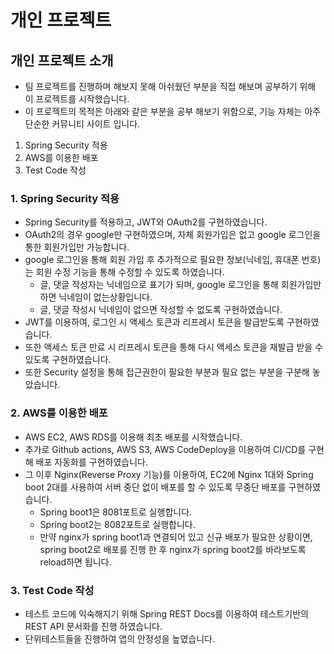 # 개인 프로젝트
## 개인 프로젝트 소개
* 팀 프로젝트를 진행하며 해보지 못해 아쉬웠던 부분을 직접 해보며 공부하기 위해 이 프로젝트를 시작했습니다.
* 이 프로젝트의 목적은 아래와 같은 부분을 공부 해보기 위함으로, 기능 자체는 아주 단순한 커뮤니티 사이트 입니다.
1. Spring Security 적용
2. AWS를 이용한 배포
3. Test Code 작성

### 1. Spring Security 적용
* Spring Security를 적용하고, JWT와 OAuth2를 구현하였습니다.
* OAuth2의 경우 google만 구현하였으며, 자체 회원가입은 없고 google 로그인을 통한 회원가입만 가능합니다.
* google 로그인을 통해 회원 가입 후 추가적으로 필요한 정보(닉네임, 휴대폰 번호)는 회원 수정 기능을 통해 수정할 수 있도록 하였습니다.
  * 글, 댓글 작성자는 닉네임으로 표기가 되며, google 로그인을 통해 회원가입만 하면 닉네임이 없는상황입니다.
  * 글, 댓글 작성시 닉네임이 없으면 작성할 수 없도록 구현하였습니다.
* JWT를 이용하여, 로그인 시 액세스 토큰과 리프레시 토큰을 발급받도록 구현하였습니다.
* 또한 액세스 토큰 만료 시 리프레시 토큰을 통해 다시 액세스 토큰을 재발급 받을 수 있도록 구현하였습니다.
* 또한 Security 설정을 통해 접근권한이 필요한 부분과 필요 없는 부분을 구분해 놓았습니다.

### 2. AWS를 이용한 배포
* AWS EC2, AWS RDS를 이용해 최초 배포를 시작했습니다.
* 추가로 Github actions, AWS S3, AWS CodeDeploy을 이용하여 CI/CD를 구현해 배포 자동화를 구현하였습니다.
* 그 이후 Nginx(Reverse Proxy 기능)를 이용하여, EC2에 Nginx 1대와 Spring boot 2대를 사용하여 서버 중단 없이 배포를 할 수 있도록 무중단 배포를 구현하였습니다.
  * Spring boot1은 8081포트로 실행합니다.
  * Spring boot2는 8082포트로 실행합니다.
  * 만약 nginx가 spring boot1과 연결되어 있고 신규 배포가 필요한 상황이면, spring boot2로 배포를 진행 한 후 nginx가 spring boot2를 바라보도록 reload하면 됩니다.

### 3. Test Code 작성
* 테스트 코드에 익숙해지기 위해 Spring REST Docs를 이용하여 테스트기반의 REST API 문서화를 진행 하였습니다.
* 단위테스트들을 진행하여 앱의 안정성을 높였습니다.
